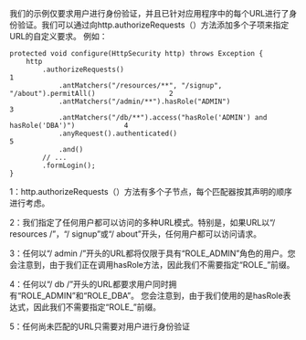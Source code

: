 我们的示例仅要求用户进行身份验证，并且已针对应用程序中的每个URL进行了身份验证。我们可以通过向http.authorizeRequests（）方法添加多个子项来指定URL的自定义要求。 例如：

```
protected void configure(HttpSecurity http) throws Exception {
    http
        .authorizeRequests()                                                                1
            .antMatchers("/resources/**", "/signup", "/about").permitAll()                  2
            .antMatchers("/admin/**").hasRole("ADMIN")                                      3
            .antMatchers("/db/**").access("hasRole('ADMIN') and hasRole('DBA')")            4
            .anyRequest().authenticated()                                                   5
            .and()
        // ...
        .formLogin();
}
```

1：http.authorizeRequests（）方法有多个子节点，每个匹配器按其声明的顺序进行考虑。

2：我们指定了任何用户都可以访问的多种URL模式。特别是，如果URL以“/ resources /”，“/ signup”或“/ about”开头，任何用户都可以访问请求。

3：任何以“/ admin /”开头的URL都将仅限于具有“ROLE\_ADMIN”角色的用户。您会注意到，由于我们正在调用hasRole方法，因此我们不需要指定“ROLE\_”前缀。

4：任何以“/ db /”开头的URL都要求用户同时拥有“ROLE\_ADMIN”和“ROLE\_DBA”。 您会注意到，由于我们使用的是hasRole表达式，因此我们不需要指定“ROLE\_”前缀。

5：任何尚未匹配的URL只需要对用户进行身份验证

